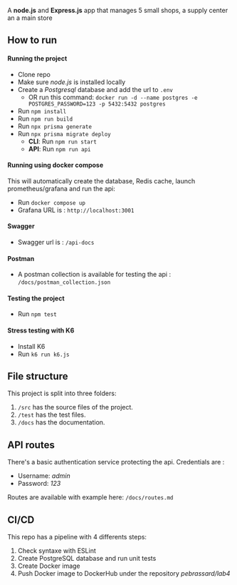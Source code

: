 A **node.js** and **Express.js** app that manages 5 small shops, a supply center an a main store

## How to run
#### Running the project
- Clone repo
- Make sure *node.js* is installed locally
- Create a *Postgresql* database and add the url to `.env`
    - OR run this command: `docker run -d --name postgres -e POSTGRES_PASSWORD=123 -p 5432:5432 postgres`
- Run `npm install`
- Run `npm run build`
- Run `npx prisma generate`
- Run `npx prisma migrate deploy`
    - **CLI**: Run `npm run start`
    - **API**: Run `npm run api`

#### Running using docker compose
This will automatically create the database, Redis cache, launch prometheus/grafana and run the api:
- Run `docker compose up`
- Grafana URL is : `http://localhost:3001`

#### Swagger
- Swagger url is : `/api-docs`


#### Postman
- A postman collection is available for testing the api : `/docs/postman_collection.json`


#### Testing the project
- Run `npm test`

#### Stress testing with K6

- Install K6
- Run `k6 run k6.js`

## File structure
This project is split into three folders:

1. `/src` has the source files of the project.
2. `/test` has the test files.
3. `/docs` has the documentation.

## API routes
There's a basic authentication service protecting the api. Credentials are :
- Username: *admin*
- Password: *123*

Routes are available with example here: `/docs/routes.md`

## CI/CD
This repo has a pipeline with 4 differents steps:

1. Check syntaxe with ESLint
2. Create PostgreSQL database and run unit tests
3. Create Docker image
4. Push Docker image to DockerHub under the repository *pebrassard/lab4*
